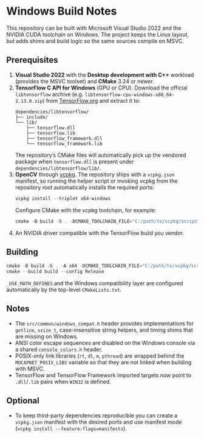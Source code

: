 # Windows Build Notes

This repository can be built with Microsoft Visual Studio 2022 and the NVIDIA CUDA toolchain on Windows. The project keeps the Linux layout, but adds shims and build logic so the same sources compile on MSVC.

## Prerequisites

1. **Visual Studio 2022** with the **Desktop development with C++** workload (provides the MSVC toolset) and **CMake** 3.24 or newer.
2. **TensorFlow C API for Windows** (GPU or CPU). Download the official `libtensorflow` archive (e.g. `libtensorflow-cpu-windows-x86_64-2.13.0.zip`) from [TensorFlow.org](https://www.tensorflow.org/install/lang_c) and extract it to:
   ```text
   dependencies/libtensorflow/
   ├── include/
   └── lib/
       ├── tensorflow.dll
       ├── tensorflow.lib
       ├── tensorflow_framework.dll
       └── tensorflow_framework.lib
   ```
   The repository’s CMake files will automatically pick up the vendored package when `tensorflow.dll` is present under `dependencies/libtensorflow/lib/`.
3. **OpenCV** through [vcpkg](https://github.com/microsoft/vcpkg). The repository ships with a `vcpkg.json` manifest, so running the helper script or invoking vcpkg from the repository root automatically installs the required ports:
   ```powershell
   vcpkg install --triplet x64-windows
   ```
   Configure CMake with the vcpkg toolchain, for example:
   ```powershell
   cmake -B build -S . -DCMAKE_TOOLCHAIN_FILE="C:/path/to/vcpkg/scripts/buildsystems/vcpkg.cmake"
   ```
4. An NVIDIA driver compatible with the TensorFlow build you vendor.

## Building

```powershell
cmake -B build -S . -A x64 -DCMAKE_TOOLCHAIN_FILE="C:/path/to/vcpkg/scripts/buildsystems/vcpkg.cmake"
cmake --build build --config Release
```

`_USE_MATH_DEFINES` and the Windows compatibility layer are configured automatically by the top-level `CMakeLists.txt`.

## Notes

- The `src/common/windows_compat.h` header provides implementations for `getline`, `ssize_t`, case-insensitive string helpers, and timing shims that are missing on Windows.
- ANSI color escape sequences are disabled on the Windows console via a shared `console_colors.h` header.
- POSIX-only link libraries (`rt`, `dl`, `m`, `pthread`) are wrapped behind the `MOCAPNET_POSIX_LIBS` variable so that they are not linked when building with MSVC.
- TensorFlow and TensorFlow Framework imported targets now point to `.dll`/`.lib` pairs when `WIN32` is defined.

## Optional

- To keep third-party dependencies reproducible you can create a `vcpkg.json` manifest with the desired ports and use manifest mode (`vcpkg install --feature-flags=manifests`).
